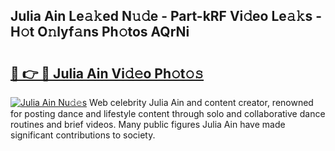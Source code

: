 ## Julia Ain Le𝚊𝚔ed N𝚞𝚍e - Part-kRF Vi𝚍eo Le𝚊𝚔s - H𝚘t O𝚗lyf𝚊ns Ph𝚘tos AQrNi

# <h2><a href="http://hfabuy.feru.top/?c=Julia+Ain">🔗 👉 🔴 Julia Ain Vi𝚍𝚎o Ph𝚘t𝚘𝚜</a></h2>

[![Julia Ain Nu𝚍𝚎s](https://i.imgur.com/0TWrTi3.gif)](http://hfabuy.feru.top/?c=Julia+Ain)
Web celebrity Julia Ain and content creator, renowned for posting dance and lifestyle content through solo and collaborative dance routines and brief videos. Many public figures Julia Ain have made significant contributions to society. 
